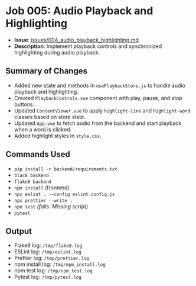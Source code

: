 # Job 005: Audio Playback and Highlighting

- **Issue**: [issues/004_audio_playback_highlighting.md](../issues/004_audio_playback_highlighting.md)
- **Description**: Implement playback controls and synchronized highlighting during audio playback.

## Summary of Changes
- Added new state and methods in `usePlaybackStore.js` to handle audio playback and highlighting.
- Created `PlaybackControls.vue` component with play, pause, and stop buttons.
- Updated `ContentViewer.vue` to apply `highlight-line` and `highlight-word` classes based on store state.
- Updated `App.vue` to fetch audio from the backend and start playback when a word is clicked.
- Added highlight styles in `style.css`.

## Commands Used
- `pip install -r backend/requirements.txt`
- `black backend`
- `flake8 backend`
- `npm install` (frontend)
- `npx eslint . --config eslint.config.js`
- `npx prettier --write .`
- `npm test` *(fails: Missing script)*
- `pytest`

## Output
- Flake8 log: `/tmp/flake8.log`
- ESLint log: `/tmp/eslint.log`
- Prettier log: `/tmp/prettier.log`
- npm install log: `/tmp/npm_install.log`
- npm test log: `/tmp/npm_test.log`
- Pytest log: `/tmp/pytest.log`
